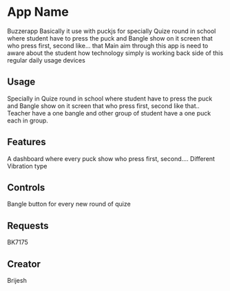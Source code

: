 # App Name

Buzzerapp
Basically it use with puckjs for specially Quize round in school where student have to press the puck and Bangle show on it screen that who press first, second like... that
Main aim through this app is need to aware about the student how technology simply is working back side of this regular daily usage devices
## Usage

Specially in Quize round in school where student have to press the puck and Bangle show on it screen that who press first, second like that..
Teacher have a one bangle and other group of student have a one puck each in group.

## Features

A dashboard where every puck show who press first, second....
Different Vibration type

## Controls

Bangle button for every new round of quize

## Requests

BK7175

## Creator

Brijesh
